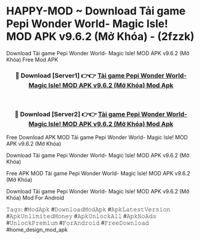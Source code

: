 # HAPPY-MOD ~ Download Tải game Pepi Wonder World- Magic Isle! MOD APK v9.6.2 (Mở Khóa) - (2fzzk)
Download Tải game Pepi Wonder World- Magic Isle! MOD APK v9.6.2 (Mở Khóa) Free Mod APK

<div align="center">
<h3>🔴 Download [Server1] 👉👉 <a href="https://apk-comot.site?title=Tải_game_Pepi_Wonder_World-_Magic_Isle!_MOD_APK_v9.6.2_(Mở_Khóa)">Tải game Pepi Wonder World- Magic Isle! MOD APK v9.6.2 (Mở Khóa) Mod Apk</a></h3><br>

<h3>🔴 Download [Server2] 👉👉 <a href="https://apk-comot.site?title=Tải_game_Pepi_Wonder_World-_Magic_Isle!_MOD_APK_v9.6.2_(Mở_Khóa)">Tải game Pepi Wonder World- Magic Isle! MOD APK v9.6.2 (Mở Khóa) Mod Apk</a></h3>
</div>


Free Download APK MOD Tải game Pepi Wonder World- Magic Isle! MOD APK v9.6.2 (Mở Khóa)

Download Tải game Pepi Wonder World- Magic Isle! MOD APK v9.6.2 (Mở Khóa) 

Free APK MOD Tải game Pepi Wonder World- Magic Isle! MOD APK v9.6.2 (Mở Khóa) 

Download Tải game Pepi Wonder World- Magic Isle! MOD APK v9.6.2 (Mở Khóa) Mod For Android

𝚃𝚊𝚐𝚜: #𝙼𝚘𝚍𝙰𝚙𝚔 #𝙳𝚘𝚠𝚗𝚕𝚘𝚊𝚍𝙼𝚘𝚍𝙰𝚙𝚔 #𝙰𝚙𝚔𝙻𝚊𝚝𝚎𝚜𝚝𝚅𝚎𝚛𝚜𝚒𝚘𝚗 #𝙰𝚙𝚔𝚄𝚗𝚕𝚒𝚖𝚒𝚝𝚎𝚍𝙼𝚘𝚗𝚎𝚢 #𝙰𝚙𝚔𝚄𝚗𝚕𝚘𝚌𝚔𝙰𝚕𝚕 #𝙰𝚙𝚔𝙽𝚘𝙰𝚍𝚜 #𝚄𝚗𝚕𝚘𝚌𝚔𝙿𝚛𝚎𝚖𝚒𝚞𝚖 #𝙵𝚘𝚛𝙰𝚗𝚍𝚛𝚘𝚒𝚍 #𝙵𝚛𝚎𝚎𝙳𝚘𝚠𝚗𝚕𝚘𝚊𝚍 #home_design_mod_apk